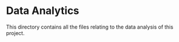 # Data Analytics
This directory contains all the files relating to the data analysis of this project.
